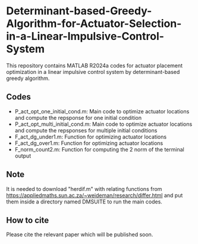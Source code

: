 # Determinant-based-Greedy-Algorithm-for-Actuator-Selection-in-a-Linear-Impulsive-Control-System
This repository contains MATLAB R2024a codes for actuator placement optimization in a linear impulsive control system by determinant-based greedy algorithm.

## Codes
- P_act_opt_one_initial_cond.m: Main code to optimize actuator locations and compute the repsponse for one initial condition
- P_act_opt_multi_initial_cond.m: Main code to optimize actuator locations and compute the repsponses for multiple initial conditions
- F_act_dg_under1.m: Function for optimizing actuator locations
- F_act_dg_over1.m: Function for optimizing actuator locations
- F_norm_count2.m: Function for computing the 2 norm of the terminal output

## Note
It is needed to download "herdif.m" with relating functions from https://appliedmaths.sun.ac.za/~weideman/research/differ.html and put them inside a directory named DMSUITE to run the main codes.

## How to cite
Please cite the relevant paper which will be published soon.
